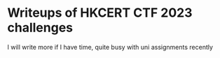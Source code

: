 # Writeups of HKCERT CTF 2023 challenges

I will write more if I have time, quite busy with uni assignments recently
